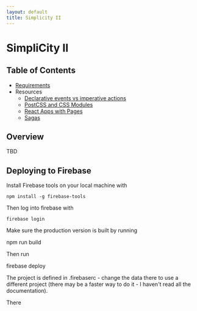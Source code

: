 ```yaml
---
layout: default
title: Simplicity II
---
```

# SimpliCity II

## Table of Contents

- [Requirements](./requirements/index.html)
- Resources
  - [Declarative events vs imperative actions](./resources-literature-concepts/declarative-events-vs-imperative-actions)
  - [PostCSS and CSS Modules](./resources-literature-concepts/postcss-and-cssmodules)
  - [React Apps with Pages](./resources-literature-concepts/react-apps-with-pages)
  - [Sagas](./resources-literature-concepts/sagas)


## Overview

TBD

## Deploying to Firebase

Install Firebase tools on your local machine with

    npm install -g firebase-tools

Then log into firebase with

    firebase login

Make sure the production version is built by running

  npm run build

Then run

  firebase deploy

The project is defined in .firebaserc - change the data there to use a different project (there may be a faster way to do it - I haven't read all the documentation).

There
